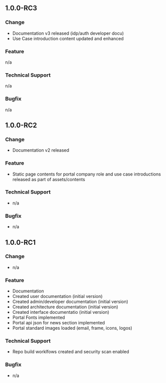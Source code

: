 ## 1.0.0-RC3

### Change
* Documentation v3 released (idp/auth developer docu)
* Use Case introduction content updated and enhanced

### Feature
n/a

### Technical Support
n/a

### Bugfix
n/a


## 1.0.0-RC2

### Change
* Documentation v2 released

### Feature
* Static page contents for portal company role and use case introductions released as part of assets/contents

### Technical Support
* n/a

### Bugfix
* n/a


## 1.0.0-RC1

### Change
* n/a

### Feature
* Documentation
 * Created user documentation (initial version)
 * Created admin/developer documentation (initial version)
 * Created architecture documentation (initial version)
 * Created interface documentatio (initial version)
* Portal Fonts implemented
* Portal api json for news section implemented 
* Portal standard images loaded (email, frame, icons, logos)

### Technical Support
* Repo build worklfows created and security scan enabled

### Bugfix
* n/a
